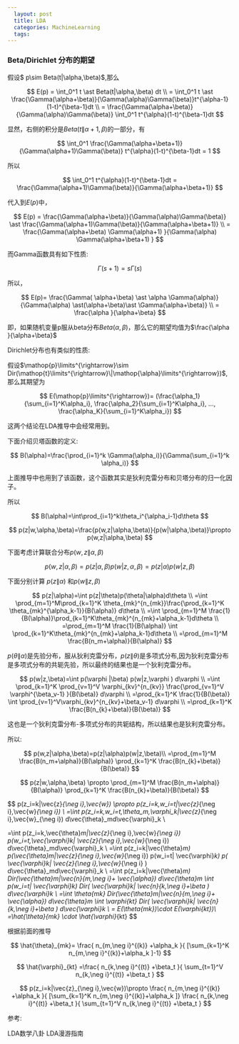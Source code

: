 ```yaml
---
  layout: post
  title: LDA
  categories: MachineLearning
  tags:
--- 
```


### Beta/Dirichlet 分布的期望

假设$ p\sim Beta(t\|\alpha,\beta)$,那么

$$
E(p) = \int_0^1 t \ast Beta(t|\alpha,\beta) dt \\
= \int_0^1 t \ast \frac{\Gamma(\alpha+\beta)}{\Gamma(\alpha)\Gamma(\beta)}t^{\alpha-1}(1-t)^{\beta-1}dt \\
= \frac{\Gamma(\alpha+\beta)}{\Gamma(\alpha)\Gamma(\beta)} \int_0^1 t^{\alpha}(1-t)^{\beta-1}dt 
$$

显然，右侧的积分是$Beta(t\|\alpha + 1,\beta)$的一部分，有

$$
\int_0^1 \frac{\Gamma(\alpha+\beta+1)}{\Gamma(\alpha+1)\Gamma(\beta)}  t^{\alpha}(1-t)^{\beta-1}dt  = 1
$$

所以

$$
\int_0^1 t^{\alpha}(1-t)^{\beta-1}dt  = \frac{\Gamma(\alpha+1)\Gamma(\beta)}{\Gamma(\alpha+\beta+1)}
$$

代入到$E(p)$中，

$$
E(p) = \frac{\Gamma(\alpha+\beta)}{\Gamma(\alpha)\Gamma(\beta)} \ast \frac{\Gamma(\alpha+1)\Gamma(\beta)}{\Gamma(\alpha+\beta+1)} \\
= \frac{\Gamma(\alpha+\beta) \Gamma(\alpha+1) }{\Gamma(\alpha) \Gamma(\alpha+\beta+1) }
$$

而Gamma函数具有如下性质:

$$
\Gamma(s+1)=s\Gamma(s)
$$

所以，

$$
E(p)= \frac{\Gamma( \alpha+\beta) \ast \alpha \Gamma(\alpha)}{\Gamma(\alpha) \ast(\alpha+\beta)\ast \Gamma(\alpha+\beta)} \\
= \frac{\alpha }{\alpha+\beta}
$$

即，如果随机变量p服从beta分布$Beta(\alpha,\beta)$，那么它的期望均值为$\frac{\alpha }{\alpha+\beta}$


Dirichlet分布也有类似的性质:

假设$\mathop{p}\limits^{\rightarrow}\sim Dir(\mathop{t}\limits^{\rightarrow}\|\mathop{\alpha}\limits^{\rightarrow})$,那么其期望为

$$
E(\mathop{p}\limits^{\rightarrow})= (\frac{\alpha_1}{\sum_{i=1}^K\alpha_i}, \frac{\alpha_2}{\sum_{i=1}^K\alpha_i}, ..., \frac{\alpha_K}{\sum_{i=1}^K\alpha_i})
$$

这两个结论在LDA推导中会经常用到。


下面介绍贝塔函数的定义:

$$
B(\alpha)=\frac{\prod_{i=1}^k \Gamma(\alpha_i)}{\Gamma(\sum_{i=1}^k \alpha_i)}
$$

上面推导中也用到了该函数，这个函数其实是狄利克雷分布和贝塔分布的归一化因子。

所以

$$
B(\alpha)=\int\prod_{i=1}^k\theta_i^{\alpha_i-1}d\theta
$$


$$
p(z|w,\alpha,\beta)=\frac{p(w,z|\alpha,\beta)}{p(w|\alpha,\beta)}\propto p(w,z|\alpha,\beta)
$$

下面考虑计算联合分布$p(w,z\|\alpha,\beta)$

$$
p(w,z|\alpha,\beta)=p(z|\alpha,\beta)p(w|z,\alpha,\beta)=p(z|\alpha)p(w|z,\beta)
$$

下面分别计算 $p(z\|\alpha)$ 和$p(w\|z,\beta)$

$$
p(z|\alpha)=\int p(z|\theta)p(\theta|\alpha)d\theta \\
=\int \prod_{m=1}^M\prod_{k=1}^K \theta_{mk}^{n_{mk}}\frac{\prod_{k=1}^K \theta_{mk}^{\alpha_k-1}}{B(\alpha)} d\theta \\
=\int \prod_{m=1}^M \frac{1}{B(\alpha)}\prod_{k=1}^K\theta_{mk}^{n_{mk}+\alpha_k-1}d\theta \\
=\prod_{m=1}^M \frac{1}{B(\alpha)} \int \prod_{k=1}^K\theta_{mk}^{n_{mk}+\alpha_k-1}d\theta \\
=\prod_{m=1}^M \frac{B(n_m+\alpha)}{B(\alpha)}  
$$

$p(\theta\|\alpha)$是先验分布，服从狄利克雷分布，$p(z\|\theta)$是多项式分布,因为狄利克雷分布是多项式分布的共轭先验，所以最终的结果也是一个狄利克雷分布。


$$
p(w|z,\beta)=\int p(\varphi	|\beta) p(w|z,\varphi	) d\varphi	\\
=\int \prod_{k=1}^K \prod_{v=1}^V \varphi_{kv}^{n_{kv}}	\frac{\prod_{v=1}^V \varphi^{\beta_v-1} }{B(\beta)} d\varphi	\\
=\prod_{k=1}^K \frac{1}{B(\beta)} \int \prod_{v=1}^V\varphi_{kv}^{n_{kv}+\beta_v-1}  d\varphi \\
=\prod_{k=1}^K \frac{B(n_{k}+\beta)}{B(\beta)} 
$$

这也是一个狄利克雷分布-多项式分布的共轭结构，所以结果也是狄利克雷分布。

所以:

$$
p(w,z|\alpha,\beta)=p(z|\alpha)p(w|z,\beta)\\
=\prod_{m=1}^M \frac{B(n_m+\alpha)}{B(\alpha)} \prod_{k=1}^K \frac{B(n_{k}+\beta)}{B(\beta)}
$$

$$
p(z|w,\alpha,\beta)
\propto \prod_{m=1}^M \frac{B(n_m+\alpha)}{B(\alpha)} \prod_{k=1}^K \frac{B(n_{k}+\beta)}{B(\beta)}
$$


$$
p(z_i=k|\vec{z}_{\neg i},\vec{w}) \propto p(z_i=k,w_i=t|\vec{z}_{\neg i},\vec{w}_{\neg i}) \\
=\int  p(z_i=k,w_i=t,\theta_m,\varphi_k|\vec{z}_{\neg i},\vec{w}_{\neg i}) d\vec{\theta}_md\vec{\varphi}_k \\

=\int  p(z_i=k,\vec{\theta}_m|\vec{z}_{\neg i},\vec{w}_{\neg i}) p(w_i=t,\vec{\varphi}_k| \vec{z}_{\neg i},\vec{w}_{\neg i}) d\vec{\theta}_md\vec{\varphi}_k \\
=\int p(z_i=k|\vec{\theta}_m) p(\vec{\theta}_m|\vec{z}_{\neg i},\vec{w}_{\neg i}) p(w_i=t| \vec{\varphi}_k) p( \vec{\varphi}_k| \vec{z}_{\neg i},\vec{w}_{\neg i} ) d\vec{\theta}_md\vec{\varphi}_k \\
=\int p(z_i=k|\vec{\theta}_m) Dir(\vec{\theta}_m|\vec{n}_{m,\neg i}+ \vec{\alpha}) d\vec{\theta}_m \int p(w_i=t| \vec{\varphi}_k) Dir( \vec{\varphi}_k| \vec{n}_{k,\neg i}+\beta  ) d\vec{\varphi}_k \\
=\int \theta_{mk} Dir(\vec{\theta}_m|\vec{n}_{m,\neg i}+ \vec{\alpha}) d\vec{\theta}_m  \int \varphi_{kt} Dir( \vec{\varphi}_k| \vec{n}_{k,\neg i}+\beta  ) d\vec{\varphi}_k \\
= E(\theta_{mk})\cdot E(\varphi_{kt})\\
=\hat{\theta}_{mk} \cdot  \hat{\varphi}_{kt}
$$

根据前面的推导

$$
\hat{\theta}_{mk}=  \frac{ n_{m,\neg i}^{(k)}  +\alpha_k    }{
[\sum_{k=1}^K  n_{m,\neg i}^{(k)}+\alpha_k ]-1}
$$

$$
\hat{\varphi}_{kt} =\frac{    n_{k,\neg i}^{(t)} +\beta_t  }{  \sum_{t=1}^V   n_{k,\neg i}^{(t)} +\beta_t    }
$$


$$
p(z_i=k|\vec{z}_{\neg i},\vec{w})\propto \frac{ n_{m,\neg i}^{(k)}  +\alpha_k    }{
[\sum_{k=1}^K  n_{m,\neg i}^{(k)}+\alpha_k ]} \frac{    n_{k,\neg i}^{(t)} +\beta_t  }{  \sum_{t=1}^V   n_{k,\neg i}^{(t)} +\beta_t    }
$$

参考:

LDA数学八卦
LDA漫游指南
